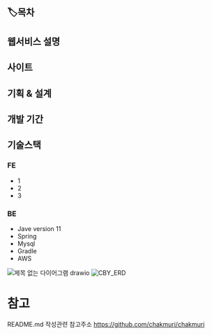 ## 🏷목차


## 웹서비스 설명


## 사이트


## 기획 & 설계


## 개발 기간


## 기술스택
### FE
  - 1
  - 2
  - 3

### BE
  - Jave version 11
  - Spring
  - Mysql
  - Gradle
  - AWS
    
   

![제목 없는 다이어그램 drawio](https://github.com/JungWooHwang1/3-1_Web_Project/assets/153082512/9158bb62-f3e9-4881-9797-177bc5c214bd)
![CBY_ERD](https://github.com/devshylee/3-1_Web_Project/assets/69080831/2b40f114-3705-4c18-83da-9e9c55224746)

  



# 참고
README.md 작성관련 참고주소 https://github.com/chakmuri/chakmuri

